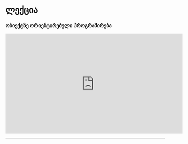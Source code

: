 # ლექცია

### ობიექტზე ორიენტირებული პროგრამირება

<iframe width="560" height="315" src="https://www.youtube.com/embed/ZSb-FbJ6CBg?si=_72NCt-bO0hXFy-i" title="YouTube video player" frameborder="0" allow="accelerometer; autoplay; clipboard-write; encrypted-media; gyroscope; picture-in-picture; web-share" referrerpolicy="strict-origin-when-cross-origin" allowfullscreen></iframe>

---